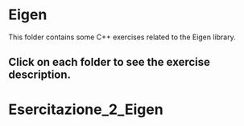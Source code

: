 # Eigen

This folder contains some C++ exercises related to the Eigen library.

## Click on each folder to see the exercise description.
# Esercitazione_2_Eigen
